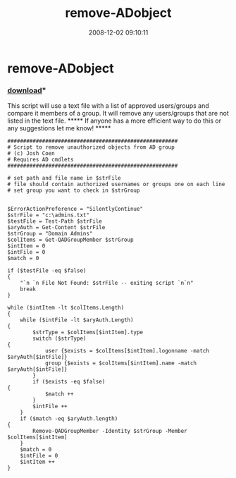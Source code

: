 ﻿---
pid:            694
parent:         0
children:       
poster:         Josh Coen
title:          remove-ADobject
date:           2008-12-02 09:10:11
format:         posh
---

# remove-ADobject

### [download](694.ps1)"

This script will use a text file with a list of approved users/groups and compare it members of a group.  It will remove any users/groups that are not listed in the text file. ***** If anyone has a more efficient way to do this or any suggestions let me know! *****

```posh
######################################################
# Script to remove unauthorized objects from AD group
# (c) Josh Coen
# Requires AD cmdlets
######################################################

# set path and file name in $strFile
# file should contain authorized usernames or groups one on each line
# set group you want to check in $strGroup


$ErrorActionPreference = "SilentlyContinue"
$strFile = "c:\admins.txt"
$testFile = Test-Path $strFile
$aryAuth = Get-Content $strFile
$strGroup = "Domain Admins"
$colItems = Get-QADGroupMember $strGroup
$intItem = 0
$intFile = 0
$match = 0

if ($testFile -eq $false) 
{
	"`n `n File Not Found: $strFile -- exiting script `n`n"
	break
}

while ($intItem -lt $colItems.Length)
{
	while ($intFile -lt $aryAuth.Length)
{
		$strType = $colItems[$intItem].type
		switch ($strType)
{
			user {$exists = $colItems[$intItem].logonname -match $aryAuth[$intFile]}
			group {$exists = $colItems[$intItem].name -match $aryAuth[$intFile]}
		}
		if ($exists -eq $false)
{
			$match ++ 
		}
		$intFile ++ 
	}
	if ($match -eq $aryAuth.length)
{
		Remove-QADGroupMember -Identity $strGroup -Member $colItems[$intItem]
	}
	$match = 0
	$intFile = 0
	$intItem ++ 
} 


```

